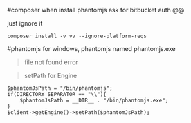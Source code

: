 #composer
when install phantomjs ask for bitbucket auth @@

just ignore it

    composer install -v vv --ignore-platform-reqs
#phantomjs
for windows, phantomjs named phantomjs.exe

> file not found error

> setPath for Engine

    $phantomJsPath = "/bin/phantomjs";
    if(DIRECTORY_SEPARATOR == "\\"){
        $phantomJsPath = __DIR__ . "/bin/phantomjs.exe";
    }
    $client->getEngine()->setPath($phantomJsPath);
    
   
  